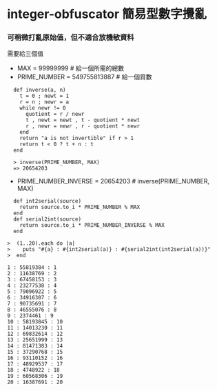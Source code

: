 # integer-obfuscator 簡易型數字攪亂

### 可稍微打亂原始值，但不適合放機敏資料


需要給三個值

  * MAX = 99999999 # 給一個所需的總數
  * PRIME_NUMBER = 549755813887 # 給一個質數

```
  def inverse(a, n)
    t = 0 ; newt = 1
    r = n ; newr = a
    while newr != 0
      quotient = r / newr
      t , newt = newt , t - quotient * newt
      r , newr = newr , r - quotient * newr
    end
    return "a is not invertible" if r > 1
    return t < 0 ? t + n : t
  end
  
  > inverse(PRIME_NUMBER, MAX)
  => 20654203
```
  
  * PRIME_NUMBER_INVERSE = 20654203 # inverse(PRIME_NUMBER, MAX)

```
  def int2serial(source)
    return source.to_i * PRIME_NUMBER % MAX
  end
  def serial2int(source)
    return source.to_i * PRIME_NUMBER_INVERSE % MAX
  end
```

```
>  (1..20).each do |a|
>    puts "#{a} : #{int2serial(a)} : #{serial2int(int2serial(a))}"
>  end

1 : 55819384 : 1
2 : 11638769 : 2
3 : 67458153 : 3
4 : 23277538 : 4
5 : 79096922 : 5
6 : 34916307 : 6
7 : 90735691 : 7
8 : 46555076 : 8
9 : 2374461 : 9
10 : 58193845 : 10
11 : 14013230 : 11
12 : 69832614 : 12
13 : 25651999 : 13
14 : 81471383 : 14
15 : 37290768 : 15
16 : 93110152 : 16
17 : 48929537 : 17
18 : 4748922 : 18
19 : 60568306 : 19
20 : 16387691 : 20

```